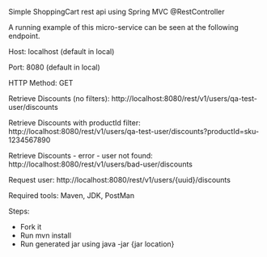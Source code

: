 Simple ShoppingCart rest api using Spring MVC @RestController

A running example of this micro-service can be seen at the following endpoint.

Host: localhost 	(default in local)

Port: 8080 			(default in local)

HTTP Method: GET


Retrieve Discounts (no filters): http://localhost:8080/rest/v1/users/qa-test-user/discounts

Retrieve Discounts with productId filter: http://localhost:8080/rest/v1/users/qa-test-user/discounts?productId=sku-1234567890

Retrieve Discounts - error - user not found: http://localhost:8080/rest/v1/users/bad-user/discounts

Request user: http://localhost:8080/rest/v1/users/{uuid}/discounts

Required tools: 
Maven, JDK, PostMan

Steps:
<ul>
	<li>Fork it</li>
	<li>Run mvn install</li>
	<li>Run generated jar using java -jar {jar location}</li>
</ul>
